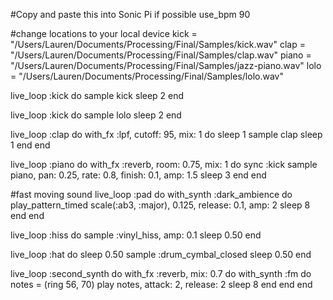 #Copy and paste this into Sonic Pi if possible
use_bpm 90

#change locations to your local device
kick = "/Users/Lauren/Documents/Processing/Final/Samples/kick.wav"
clap = "/Users/Lauren/Documents/Processing/Final/Samples/clap.wav"
piano = "/Users/Lauren/Documents/Processing/Final/Samples/jazz-piano.wav"
lolo = "/Users/Lauren/Documents/Processing/Final/Samples/lolo.wav"

live_loop :kick do
sample kick
sleep 2
end

live_loop :kick do
sample lolo
sleep 2
end

live_loop :clap do
with_fx :lpf, cutoff: 95, mix: 1 do
sleep 1
sample clap
sleep 1
end
end

live_loop :piano do
with_fx :reverb, room: 0.75, mix: 1 do
sync :kick
sample piano, pan: 0.25, rate: 0.8, finish: 0.1, amp: 1.5
sleep 3
end
end

#fast moving sound
live_loop :pad do
with_synth :dark_ambience do
play_pattern_timed scale(:ab3, :major), 0.125, release: 0.1, amp: 2
sleep 8
end
end

live_loop :hiss do
sample :vinyl_hiss, amp: 0.1
sleep 0.50
end

live_loop :hat do
sleep 0.50
sample :drum_cymbal_closed
sleep 0.50
end

live_loop :second_synth do
with_fx :reverb, mix: 0.7 do
with_synth :fm do
notes = (ring 56, 70)
play notes, attack: 2, release: 2
sleep 8
end
end
end
